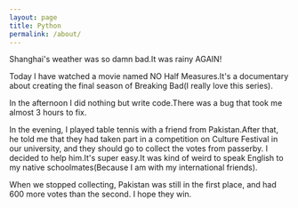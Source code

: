 ```yaml
---
layout: page
title: Python
permalink: /about/
---
```


Shanghai's weather was so damn bad.It was rainy AGAIN!

Today I have watched a movie named NO Half Measures.It's a documentary about creating the final season of Breaking Bad(I really love this series).

In the afternoon I did nothing but write code.There was a bug that took me almost 3 hours to fix.

In the evening, I played table tennis with a friend from Pakistan.After that, he told me that they had taken part in a competition on Culture Festival in our university, and they should go to collect the votes from passerby. I decided to help him.It's super easy.It was kind of weird to speak English to my native schoolmates(Because I am with my international friends). 

When we stopped collecting, Pakistan was still in the first place, and had 600 more votes than the second. I hope they win.
